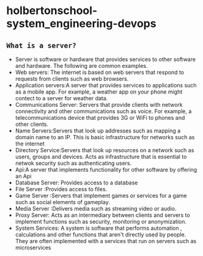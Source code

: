 # holbertonschool-system_engineering-devops
## `What is a server?` 
- Server is software or hardware that provides services to other software and hardware. The following are common examples.
- Web servers: The internet is based on web servers that respond to requests from clients such as web browsers.
- Application servers:A server that provides services to applications such as a mobile app. For example, a weather app on your phone might contect to a server for weather data.
- Communications Server: Servers that provide clients with network connectivity and other    communications   such as voice. For example, a telecommunications device that provides 3G or WiFi to phones and other clients.
- Name Servers:Servers that look up addresses such as mapping a domain name to an IP. This is basic infrastructure for networks  such as the internet
- Directory Service:Servers that look up resources on a network such as users, groups and devices. Acts as infrastructure that is essential to netwok security such as authenticating users.
- Api:A server that implements functionality for other software by offering an Api
- Database Server: Provides access to a database
- File Server :Provides access to files.
- Game Server :Servers that implement games or services for a game such as social elements of gameplay.
- Media Server :Delivers media such as streaming video or audio.
- Proxy Server: Acts as an intermediary between clients and servers to implement functions such as security, monitoring or anonymization.
- System Services: A system  is software that performs automation , calculations and other functions that aren't directly used by people. They are often implemented with a services that run on servers such as microservices